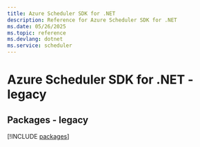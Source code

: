 ```yaml
---
title: Azure Scheduler SDK for .NET
description: Reference for Azure Scheduler SDK for .NET
ms.date: 05/26/2025
ms.topic: reference
ms.devlang: dotnet
ms.service: scheduler
---
```

# Azure Scheduler SDK for .NET - legacy
## Packages - legacy
[!INCLUDE [packages](scheduler-index.md)]